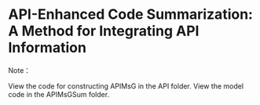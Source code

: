 # API-Enhanced Code Summarization: A Method for Integrating API Information

Note：

View the code for constructing APIMsG in the API folder.
View the model code in the APIMsGSum folder.
